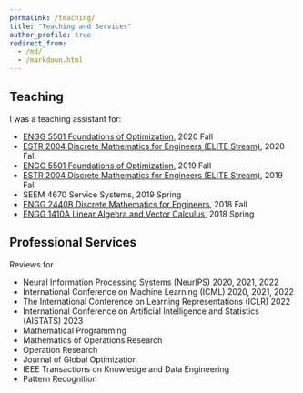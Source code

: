 ```yaml
---
permalink: /teaching/
title: "Teaching and Services"
author_profile: true
redirect_from: 
  - /md/
  - /markdown.html
---
```


## Teaching 

I was a teaching assistant for:
- [ENGG 5501 Foundations of Optimization](https://www1.se.cuhk.edu.hk/~manchoso/2021/engg5501/), 2020 Fall
- [ESTR 2004 Discrete Mathematics for Engineers (ELITE Stream)](https://www1.se.cuhk.edu.hk/~manchoso/2021/estr2004/), 2020 Fall
- [ENGG 5501 Foundations of Optimization](https://www1.se.cuhk.edu.hk/~manchoso/1920/engg5501/), 2019 Fall
- [ESTR 2004 Discrete Mathematics for Engineers (ELITE Stream)](https://www1.se.cuhk.edu.hk/~manchoso/1920/estr2004/), 2019 Fall
- SEEM 4670 Service Systems, 2019 Spring
- [ENGG 2440B Discrete Mathematics for Engineers](https://www1.se.cuhk.edu.hk/~manchoso/1819/engg2440b/), 2018 Fall
- [ENGG 1410A Linear Algebra and Vector Calculus](http://course.cse.cuhk.edu.hk/~engg1410/), 2018 Spring

## Professional Services

Reviews for 

- Neural Information Processing Systems (NeurIPS) 2020, 2021, 2022 
- International Conference on Machine Learning (ICML) 2020, 2021, 2022
- The International Conference on Learning Representations (ICLR) 2022
- International Conference on Artificial Intelligence and Statistics (AISTATS) 2023
- Mathematical Programming 
- Mathematics of Operations Research 
- Operation Research 
- Journal of Global Optimization
- IEEE Transactions on Knowledge and Data Engineering
- Pattern Recognition 